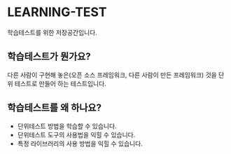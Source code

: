 # LEARNING-TEST
학습테스트를 위한 저장공간입니다.

## 학습테스트가 뭔가요?

다른 사람이 구현해 놓은(오픈 소스 프레임워크, 다른 사람이 만든 프레임워크) 것을 단위 테스트로 만들어 하는 테스트입니다.

## 학습테스트를 왜 하나요?

- 단위테스트 방법을 학습할 수 있습니다.
- 단위테스트 도구의 사용법을 익힐 수 있습니다.
- 특정 라이브러리의 사용 방법을 익힐 수 있습니다.
